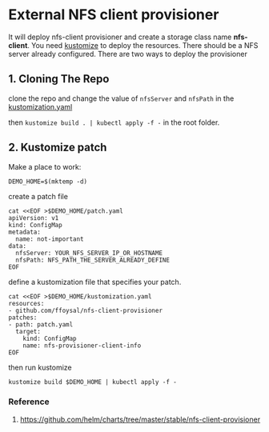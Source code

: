 # External NFS client provisioner

It will deploy nfs-client provisioner and create a storage class name **nfs-client**. You need [kustomize](https://kustomize.io/) to deploy the resources. There should be a NFS server already configured. There are two ways to deploy the provisioner

## 1. Cloning The Repo

clone the repo and change the value of `nfsServer` and `nfsPath` in the [kustomization.yaml](resources/kustomization.yaml)

then `kustomize build . | kubectl apply -f -` in the root folder.

## 2. Kustomize patch

Make a place to work:

```console
DEMO_HOME=$(mktemp -d)
```

create a patch file

```console
cat <<EOF >$DEMO_HOME/patch.yaml
apiVersion: v1
kind: ConfigMap
metadata:
  name: not-important
data:
  nfsServer: YOUR_NFS_SERVER_IP_OR_HOSTNAME
  nfsPath: NFS_PATH_THE_SERVER_ALREADY_DEFINE
EOF
```

define a kustomization file that specifies your patch.

```console
cat <<EOF >$DEMO_HOME/kustomization.yaml
resources:
- github.com/ffoysal/nfs-client-provisioner
patches:
- path: patch.yaml
  target:
    kind: ConfigMap
    name: nfs-provisioner-client-info
EOF
```

then run kustomize

```console
kustomize build $DEMO_HOME | kubectl apply -f -
```

### Reference

1. https://github.com/helm/charts/tree/master/stable/nfs-client-provisioner
